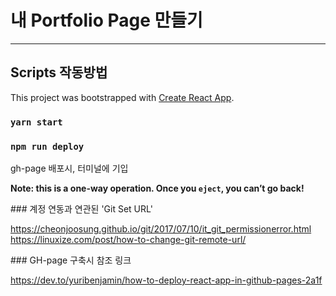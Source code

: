 # 내 Portfolio Page 만들기

---

## Scripts 작동방법

This project was bootstrapped with [Create React App](https://github.com/facebook/create-react-app).

### `yarn start`

### `npm run deploy`

gh-page 배포시, 터미널에 기입

**Note: this is a one-way operation. Once you `eject`, you can’t go back!**

### 계정 연동과 연관된 'Git Set URL'

https://cheonjoosung.github.io/git/2017/07/10/it_git_permissionerror.html
https://linuxize.com/post/how-to-change-git-remote-url/

### GH-page 구축시 참조 링크

https://dev.to/yuribenjamin/how-to-deploy-react-app-in-github-pages-2a1f
